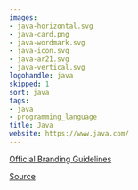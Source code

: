 ```yaml
---
images:
- java-horizontal.svg
- java-card.png
- java-wordmark.svg
- java-icon.svg
- java-ar21.svg
- java-vertical.svg
logohandle: java
skipped: 1
sort: java
tags:
- java
- programming_language
title: Java
website: https://www.java.com/
---
```


[Official Branding Guidelines](http://www.oracle.com/us/technologies/java/java-licensing-logo-guidelines-1908204.pdf)

[Source](https://upload.wikimedia.org/wikipedia/de/e/e1/Java-Logo.svg)
